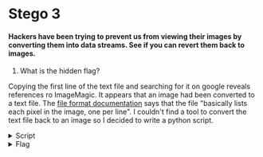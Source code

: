 #  Stego 3

#### Hackers have been trying to prevent us from viewing their images by converting them into data streams. See if you can revert them back to images.

1. What is the hidden flag?

Copying the first line of the text file and searching for it on google reveals references ro ImageMagic. It appears that an image had been converted to a text file. The [file format documentation](http://www.imagemagick.org/Usage/files/#txt) says that the file "basically lists each pixel in the image, one per line". I couldn't find a tool to convert the text file back to an image so I decided to write a python script.


<details>
<summary>Script</summary>

```python
import imageio
import numpy as np
from PIL import Image

def get_rgb(hex_color):
    h = hex_color.lstrip('#')
    return list(int(h[i:i+2], 16) for i in (0, 2, 4))

colors = {}
# Create a 445x300x3 array of 8 bit unsigned integers
data = np.zeros( (445,300,3), dtype=np.uint8 )

with open('Stego 3.txt') as f:
    for line in f:
        line_split = line.split(' ')
        color = line_split[3]
        x = int(line_split[0].split(',')[0])
        y = int(line_split[0].split(',')[-1].rstrip(':'))
        if color not in colors:
        colors[color] = get_rgb(color)
        data[x,y] = colors[color]
# flip image horizontally and rotate it 90° ccw
data = np.rot90(np.flip(data, axis=1))
Image.fromarray(data).show()
imageio.imwrite('Stego 3.png', data)
```
</details>


<details>
<summary>Flag</summary>

![img](Stego_3_flag.png)
</details>
